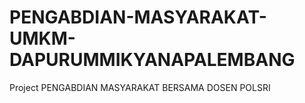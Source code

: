 # PENGABDIAN-MASYARAKAT-UMKM-DAPURUMMIKYANAPALEMBANG
Project PENGABDIAN MASYARAKAT BERSAMA DOSEN POLSRI 

